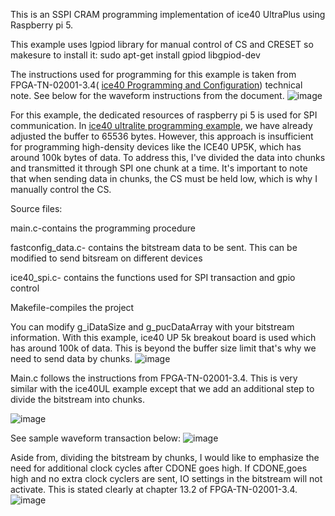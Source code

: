 This is an SSPI CRAM programming implementation of ice40 UltraPlus using Raspberry pi 5.

This example uses lgpiod library for manual control of CS and CRESET so makesure to install it: sudo apt-get install gpiod libgpiod-dev

The instructions used for programming for this example is taken from FPGA-TN-02001-3.4( [ice40 Programming and Configuration](https://www.latticesemi.com/view_document?document_id=46502)) technical note. See below for the waveform instructions from the document.
![image](https://github.com/user-attachments/assets/d9d8a3fe-a73e-4d5b-aea2-df623fe39120)

For this example, the dedicated resources of raspberry pi 5 is used for SPI communication. In [ice40 ultralite programming example](https://github.com/rrquizon1/ice40_UL_programming), we have already adjusted the buffer to 65536 bytes.
However, this approach is insufficient for programming high-density devices like the ICE40 UP5K, which has around 100k bytes of data. To address this, I've divided the data into chunks and transmitted it through SPI one chunk at a time. 
It's important to note that when sending data in chunks, the CS must be held low, which is why I manually control the CS.


Source files:

main.c-contains the programming procedure

fastconfig_data.c- contains the bitstream data to be sent. This can be modified to send bitsream on different devices

ice40_spi.c- contains the functions used for SPI transaction and gpio control

Makefile-compiles the project

You can modify g_iDataSize and g_pucDataArray with your bitstream information. With this example, ice40 UP 5k breakout board is used which has around 100k of data. This is beyond the buffer size limit that's why we need to send data by chunks. 
![image](https://github.com/user-attachments/assets/3fc5a287-e801-4b68-9822-ac081261dd96)

Main.c follows the instructions from FPGA-TN-02001-3.4. This is very similar with the ice40UL example except that we add an additional step to divide the bitstream into chunks.

![image](https://github.com/user-attachments/assets/157006b0-ab0a-4097-a8b1-1861cf04c5a9)

See sample waveform transaction below:
![image](https://github.com/user-attachments/assets/073d1997-4830-43d6-942f-cdb6db1aa78d)

Aside from, dividing the bitstream by chunks, I would like to emphasize the need for additional clock cycles after CDONE goes high. If CDONE,goes high and no extra clock cyclers are sent, IO settings in the bitstream will not activate.
This is stated clearly at chapter 13.2 of FPGA-TN-02001-3.4.
![image](https://github.com/user-attachments/assets/44497b46-5932-4022-99e2-b4b5c612d482)


